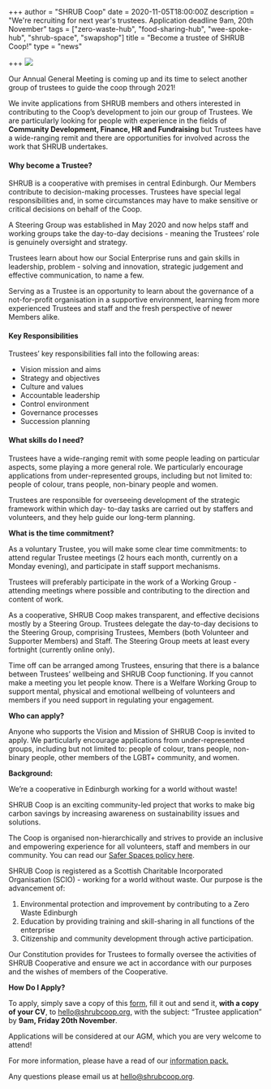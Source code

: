 +++
author = "SHRUB Coop"
date = 2020-11-05T18:00:00Z
description = "We're recruiting for next year's trustees. Application deadline 9am, 20th November"
tags = ["zero-waste-hub", "food-sharing-hub", "wee-spoke-hub", "shrub-space", "swapshop"]
title = "Become a trustee of SHRUB Coop!"
type = "news"

+++
![](https://res.cloudinary.com/shrub-co-op/image/upload/v1572008860/shrubcoop.org/media/web_image_template_tm3vs6.png)

Our Annual General Meeting is coming up and its time to select another group of trustees to guide the coop through 2021!

We invite applications from SHRUB members and others interested in contributing to the Coop’s development to join our group of Trustees. We are particularly looking for people with experience in the fields of **Community Development, Finance, HR and Fundraising** but Trustees have a wide-ranging remit and there are opportunities for involved across the work that SHRUB undertakes.

#### Why become a Trustee?

SHRUB is a cooperative with premises in central Edinburgh. Our Members contribute to decision-making processes. Trustees have special legal responsibilities and, in some circumstances may have to make sensitive or critical decisions on behalf of the Coop.

A Steering Group was established in May 2020 and now helps staff and working groups take the day-to-day decisions - meaning the Trustees’ role is genuinely oversight and strategy.

Trustees learn about how our Social Enterprise runs and gain skills in leadership, problem - solving and innovation, strategic judgement and effective communication, to name a few.

Serving as a Trustee is an opportunity to learn about the governance of a not-for-profit organisation in a supportive environment, learning from more experienced Trustees and staff and the fresh perspective of newer Members alike.

#### Key Responsibilities

Trustees’ key responsibilities fall into the following areas:

* Vision mission and aims
* Strategy and objectives
* Culture and values
* Accountable leadership
* Control environment
* Governance processes
* Succession planning

#### What skills do I need?

Trustees have a wide-ranging remit with some people leading on particular aspects, some playing a more general role. We particularly encourage applications from under-represented groups, including but not limited to: people of colour, trans people, non-binary people and women.

Trustees are responsible for overseeing development of the strategic framework within which day- to-day tasks are carried out by staffers and volunteers, and they help guide our long-term planning.

**What is the time commitment?**

As a voluntary Trustee, you will make some clear time commitments: to attend regular Trustee meetings (2 hours each month, currently on a Monday evening), and participate in staff support mechanisms.

Trustees will preferably participate in the work of a Working Group - attending meetings where possible and contributing to the direction and content of work.

As a cooperative, SHRUB Coop makes transparent, and effective decisions mostly by a Steering Group. Trustees delegate the day-to-day decisions to the Steering Group, comprising Trustees, Members (both Volunteer and Supporter Members) and Staff. The Steering Group meets at least every fortnight (currently online only).

Time off can be arranged among Trustees, ensuring that there is a balance between Trustees’ wellbeing and SHRUB Coop functioning. If you cannot make a meeting you let people know. There is a Welfare Working Group to support mental, physical and emotional wellbeing of volunteers and members if you need support in regulating your engagement.

**Who can apply?**

Anyone who supports the Vision and Mission of SHRUB Coop is invited to apply. We particularly encourage applications from under-represented groups, including but not limited to: people of colour, trans people, non-binary people, other members of the LGBT+ community, and women.

**Background:**

We’re a cooperative in Edinburgh working for a world without waste!

SHRUB Coop is an exciting community-led project that works to make big carbon savings by increasing awareness on sustainability issues and solutions.

The Coop is organised non-hierarchically and strives to provide an inclusive and empowering experience for all volunteers, staff and members in our community. You can read our [Safer Spaces policy here](https://res.cloudinary.com/shrub-co-op/image/upload/v1573736447/shrubcoop.org/media/SHRUB_Safer_Spaces_Policy_3.0_k1sjgv.pdf).

SHRUB Coop is registered as a Scottish Charitable Incorporated Organisation (SCIO) - working for a world without waste. Our purpose is the advancement of:

1. Environmental protection and improvement by contributing to a Zero Waste Edinburgh
2. Education by providing training and skill-sharing in all functions of the enterprise
3. Citizenship and community development through active participation.

Our Constitution provides for Trustees to formally oversee the activities of SHRUB Cooperative and ensure we act in accordance with our purposes and the wishes of members of the Cooperative.

**How Do I Apply?**

To apply, simply save a copy of this [form](https://docs.google.com/document/d/1DgtnlNLBi1GM9mImnM24gY3WLkFn2G4Qa86fTFiakds/edit "SHRUB Trustee Application Form"), fill it out and send it, **with a copy of your CV**, to [hello@shrubcoop.org](mailto:hello@shrubcoop.org), with the subject: “Trustee application” by **9am, Friday 20th November**.

Applications will be considered at our AGM, which you are very welcome to attend!

For more information, please have a read of our [information pack.](https://res.cloudinary.com/shrub-co-op/image/upload/v1604617579/shrubcoop.org/media/Trustee_invitation_-_SHRUB_Coop_-_2020_brhcr4.pdf "Trustee Invitation -2020")

Any questions please email us at [hello@shrubcoop.org](mailto:hello@shrubcoop.org).